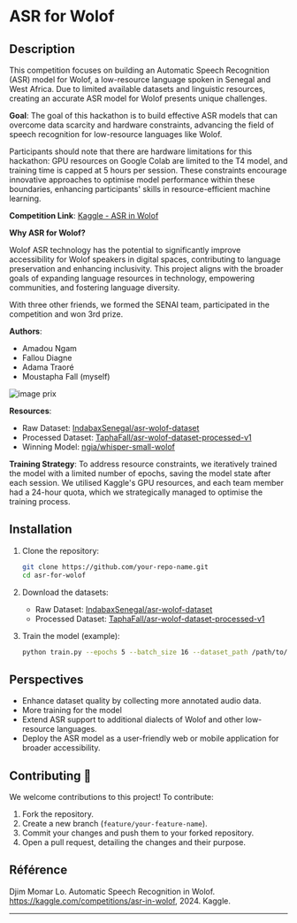 # ASR for Wolof

## Description

This competition focuses on building an Automatic Speech Recognition (ASR) model for Wolof, a low-resource language spoken in Senegal and West Africa. Due to limited available datasets and linguistic resources, creating an accurate ASR model for Wolof presents unique challenges.

**Goal**: The goal of this hackathon is to build effective ASR models that can overcome data scarcity and hardware constraints, advancing the field of speech recognition for low-resource languages like Wolof.

Participants should note that there are hardware limitations for this hackathon: GPU resources on Google Colab are limited to the T4 model, and training time is capped at 5 hours per session. These constraints encourage innovative approaches to optimise model performance within these boundaries, enhancing participants' skills in resource-efficient machine learning.

**Competition Link**: [Kaggle - ASR in Wolof](https://www.kaggle.com/competitions/asr-in-wolof/overview)

**Why ASR for Wolof?**

Wolof ASR technology has the potential to significantly improve accessibility for Wolof speakers in digital spaces, contributing to language preservation and enhancing inclusivity. This project aligns with the broader goals of expanding language resources in technology, empowering communities, and fostering language diversity.

With three other friends, we formed the SENAI team, participated in the competition and won 3rd prize.

**Authors**:
- Amadou Ngam
- Fallou Diagne
- Adama Traoré
- Moustapha Fall (myself)

![image prix](prix_hackaton_indaba_SENAI.jpg)

**Resources**:
- Raw Dataset: [IndabaxSenegal/asr-wolof-dataset](https://huggingface.co/IndabaxSenegal/asr-wolof-dataset)
- Processed Dataset: [TaphaFall/asr-wolof-dataset-processed-v1](https://huggingface.co/TaphaFall/asr-wolof-dataset-processed-v1)
- Winning Model: [ngia/whisper-small-wolof](https://huggingface.co/ngia/whisper-small-wolof)

**Training Strategy**:
To address resource constraints, we iteratively trained the model with a limited number of epochs, saving the model state after each session. We utilised Kaggle's GPU resources, and each team member had a 24-hour quota, which we strategically managed to optimise the training process.

## Installation

1. Clone the repository:
   ```bash
   git clone https://github.com/your-repo-name.git
   cd asr-for-wolof
   ```

2. Download the datasets:
   - Raw Dataset: [IndabaxSenegal/asr-wolof-dataset](https://huggingface.co/IndabaxSenegal/asr-wolof-dataset)
   - Processed Dataset: [TaphaFall/asr-wolof-dataset-processed-v1](https://huggingface.co/TaphaFall/asr-wolof-dataset-processed-v1)

3. Train the model (example):
   ```bash
   python train.py --epochs 5 --batch_size 16 --dataset_path /path/to/dataset
   ```

## Perspectives

- Enhance dataset quality by collecting more annotated audio data.
- More training for the model
- Extend ASR support to additional dialects of Wolof and other low-resource languages.
- Deploy the ASR model as a user-friendly web or mobile application for broader accessibility.

## Contributing  🤝

We welcome contributions to this project! To contribute:

1. Fork the repository.
2. Create a new branch (`feature/your-feature-name`).
3. Commit your changes and push them to your forked repository.
4. Open a pull request, detailing the changes and their purpose.

## Référence

Djim Momar Lo. Automatic Speech Recognition in Wolof. https://kaggle.com/competitions/asr-in-wolof, 2024. Kaggle.

---
